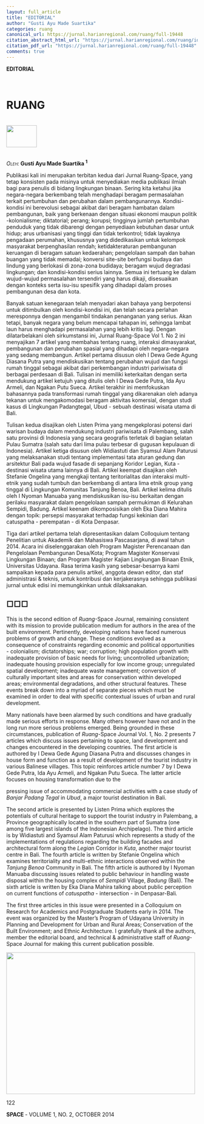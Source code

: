 ```yaml
---
layout: full_article
title: "EDITORIAL"
author: "Gusti Ayu Made Suartika"
categories: ruang
canonical_url: https://jurnal.harianregional.com/ruang/full-19448 
citation_abstract_html_url: "https://jurnal.harianregional.com/ruang/id-19448"
citation_pdf_url: "https://jurnal.harianregional.com/ruang/full-19448"  
comments: true
---
```


<div>
<p><span class="font1" style="font-weight:bold;">EDITORIAL</span></p>
</div><br clear="all">
<div><a name="caption1"></a>
<h1><a name="bookmark0"></a><span class="font1"><a name="bookmark1"></a>RUANG</span></h1>
</div><br clear="all">
<div><img src="https://jurnal.harianregional.com/media/19448-1.jpg" alt="" style="width:60pt;height:44pt;">
</div><br clear="all">
<p><span class="font0" style="font-style:italic;font-variant:small-caps;">Oleh:</span><span class="font0" style="font-weight:bold;"> Gusti Ayu Made Suartika <sup>1</sup></span></p>
<p><span class="font2">Publikasi kali ini merupakan terbitan kedua dari Jurnal Ruang-Space, yang tetap konsisten pada misinya untuk menyediakan media publikasi ilmiah bagi para penulis di bidang lingkungan binaan. Sering kita ketahui jika negara-negara berkembang telah menghadapi beragam permasalahan terkait pertumbuhan dan perubahan dalam pembangunannya. Kondisi-kondisi ini berevolusi sebagai akibat dari beragam hambatan dalam pembangunan, baik yang berkenaan dengan situasi ekonomi maupun politik -kolonialisme; diktatorial; perang; korupsi; tingginya jumlah pertumbuhan penduduk yang tidak dibarengi dengan penyediaan kebutuhan dasar untuk hidup; arus urbanisasi yang tinggi dan tidak terkontrol; tidak layaknya pengadaan perumahan, khususnya yang didedikasikan untuk kelompok masyarakat berpenghasilan rendah; ketidakteraturan pembangunan keruangan di beragam satuan kedaerahan; pengelolaan sampah dan bahan buangan yang tidak memadai; konversi site-site berfungsi budaya dan lindung yang berlokasi di zona-zona budidaya; beragam wujud degradasi lingkungan; dan kondisi-kondisi serius lainnya. Semua ini tertuang ke dalam wujud-wujud permasalahan tersendiri yang harus dikaji, disesuaikan dengan konteks serta isu-isu spesifik yang dihadapi dalam proses pembangunan desa dan kota.</span></p>
<p><span class="font2">Banyak satuan kenegaraan telah menyadari akan bahaya yang berpotensi untuk ditimbulkan oleh kondisi-kondisi ini, dan telah secara perlahan meresponnya dengan mengambil tindakan penanganan yang serius. Akan tetapi, banyak negara yang belum mencapai tahapan ini, sehingga lambat laun harus menghadapi permasalahan yang lebih kritis lagi. Dengan dilatarbelakani oleh sirkumstansi ini, Jurnal Ruang-Space Vol 1. No 2 ini menyajikan 7 artikel yang membahas tentang ruang, interaksi dimasyarakat, pembangunan dan perubahan spasial yang dihadapi oleh negara-negara yang sedang membangun. Artikel pertama disusun oleh I Dewa Gede Agung Diasana Putra yang mendiskusikan tentang perubahan wujud dan fungsi rumah tinggal sebagai akibat dari perkembangan industri pariwisata di berbagai perdesaan di Bali. Tulisan ini memiliki keterkaitan dengan serta mendukung artikel ketujuh yang ditulis oleh I Dewa Gede Putra, Ida Ayu Armeli, dan Ngakan Putu Sueca. Artikel terakhir ini memfokuskan bahasannya pada transformasi rumah tinggal yang dikarenakan oleh adanya tekanan untuk mengakomodasi beragam aktivitas komersial, dengan studi kasus di Lingkungan Padangtegal, Ubud - sebuah destinasi wisata utama di Bali.</span></p>
<p><span class="font2">Tulisan kedua disajikan oleh Listen Prima yang mengekplorasi potensi dari warisan budaya dalam mendukung industri pariwisata di Palembang, salah satu provinsi di Indonesia yang secara geografis terletak di bagian selatan Pulau Sumatra (salah satu dari lima pulau terbesar di gugusan kepulauan di Indonesia). Artikel ketiga disusun oleh Widiastuti dan Syamsul Alam Paturusi yang melaksanakan studi tentang implementasi tata aturan gedung dan arsitektur Bali pada wujud fasade di sepanjang Koridor Legian, Kuta - destinasi wisata utama lainnya di Bali. Artikel keempat disajikan oleh Stefanie Ongelina yang mengkaji tentang teritorialitas dan interaksi multi-etnik yang sudah tumbuh dan berkembang di antara lima etnik group yang tinggal di Lingkungan Komunitas Tanjung Benoa, Bali. Artikel kelima ditulis oleh I Nyoman Manuaba yang mendiskusikan isu-isu berkaitan dengan perilaku masyarakat dalam pengelolaan sampah permukiman di Kelurahan Sempidi, Badung. Artikel keenam dikomposisikan oleh Eka Diana Mahira dengan topik: persepsi masyarakat terhadap fungsi kekinian dari catuspatha - perempatan - di Kota Denpasar.</span></p>
<p><span class="font2">Tiga dari artikel pertama telah dipresentasikan dalam Colloquium tentang Penelitian untuk Akademik dan Mahasiswa Pascasarjana, di awal tahun 2014. Acara ini diselenggarakan oleh Program Magister Perencanaan dan Pengelolaan Pembangunan Desa/Kota; Program Magister Konservasi Lingkungan Binaan; dan Program Magister Kajian Lingkungan Binaan Etnik, Universitas Udayana. Rasa terima kasih yang sebesar-besarnya kami sampaikan kepada para penulis artikel, anggota dewan editor, dan staf administrasi &amp;&nbsp;teknis, untuk kontribusi dan kerjakerasnya sehingga publikasi jurnal untuk edisi ini memungkinkan untuk dilaksanakan.</span></p>
<h2><a name="bookmark2"></a><span class="font3"><a name="bookmark3"></a>□□□</span></h2>
<p><span class="font2">This is the second edition of </span><span class="font2" style="font-style:italic;">Ruang</span><span class="font2">-Space Journal, remaining consistent with its mission to provide publication medium for authors in the area of the built environment. Pertinently, developing nations have faced numerous problems of growth and change. These conditions evolved as a consequence of constraints regarding economic and political opportunities - colonialism; dictatorships; war; corruption; high population growth with inadequate provision of basic needs for living; uncontrolled urbanization; inadequate housing provision especially for low income group; unregulated spatial development; inadequate waste management; conversion of culturally important sites and areas for conservation within developed areas; environmental degradations, and other structural features. These events break down into a myriad of separate pieces which must be examined in order to deal with specific contextual issues of urban and rural development.</span></p>
<p><span class="font2">Many nationals have been alarmed by such conditions and have gradually made serious efforts in response. Many others however have not and in the long run more serious problems emerged. Being grounded in these circumstances, publication of </span><span class="font2" style="font-style:italic;">Ruang-</span><span class="font2">Space Journal Vol. 1, No. 2 presents 7 articles which discuss issues pertaining to space, land development and changes encountered in the developing countries. The first article is authored by I Dewa Gede Agung Diasana Putra and discusses changes in house form and function as a result of development of the tourist industry in various Balinese villages. This topic reinforces article number 7 by I Dewa Gede Putra, Ida Ayu Armeli, and Ngakan Putu Sueca. The latter article focuses on housing transformation due to the</span></p>
<p><span class="font2">pressing issue of accommodating commercial activities with a case study of </span><span class="font2" style="font-style:italic;">Banjar Padang Tegal</span><span class="font2"> in </span><span class="font2" style="font-style:italic;">Ubud</span><span class="font2">, a major tourist destination in Bali.</span></p>
<p><span class="font2">The second article is presented by Listen Prima which explores the potentials of cultural heritage to support the tourist industry in Palembang, a Province geographically located in the southern part of Sumatra (one among five largest islands of the Indonesian Archipelago). The third article is by Widiastuti and Syamsul Alam Paturusi which represents a study of the implementations of regulations regarding the building facades and architectural form along the </span><span class="font2" style="font-style:italic;">Legian</span><span class="font2"> Corridor in </span><span class="font2" style="font-style:italic;">Kuta</span><span class="font2">, another major tourist centre in Bali. The fourth article is written by Stefanie Ongelina which examines territoriality and multi-ethnic interactions observed within the </span><span class="font2" style="font-style:italic;">Tanjung Benoa</span><span class="font2"> Community in Bali. The fifth article is authored by I Nyoman Manuaba discussing issues related to public behaviour in handling waste disposal within the housing complex of </span><span class="font2" style="font-style:italic;">Sempidi</span><span class="font2"> Village, </span><span class="font2" style="font-style:italic;">Badung</span><span class="font2"> (Bali). The sixth article is written by Eka Diana Mahira talking about public perception on current functions of </span><span class="font2" style="font-style:italic;">catuspatha</span><span class="font2"> - intersection - in Denpasar-Bali</span><span class="font2" style="font-style:italic;">.</span></p>
<p><span class="font2">The first three articles in this issue were presented in a Colloquium on Research for Academics and Postgraduate Students early in 2014. The event was organized by the Master’s Program of Udayana University in Planning and Development for Urban and Rural Areas; Conservation of the Built Environment; and Ethnic Architecture. I gratefully thank all the authors, member the editorial board, and technical &amp;&nbsp;administrative staff of </span><span class="font2" style="font-style:italic;">Ruang</span><span class="font2">-Space Journal for making this current publication possible.</span></p><img src="https://jurnal.harianregional.com/media/19448-2.jpg" alt="" style="width:373pt;height:280pt;">
<p><span class="font0">122</span></p>
<p><span class="font0" style="font-weight:bold;">SPACE </span><span class="font0">- VOLUME 1, NO. 2, OCTOBER 2014</span></p>